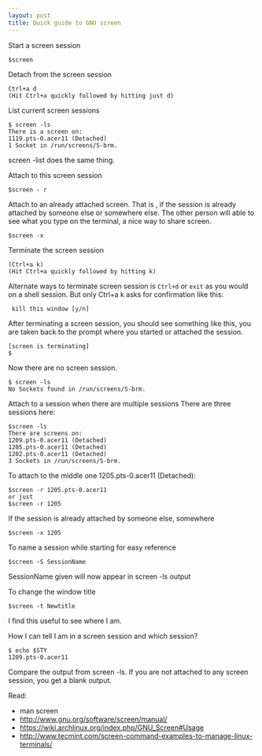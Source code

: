 ```yaml
---
layout: post
title: Quick guide to GNU screen
---
```

Start a screen session

    $screen

Detach from the screen session

    Ctrl+a d
    (Hit Ctrl+a quickly followed by hitting just d)

List current screen sessions

    $ screen -ls
    There is a screen on:
    1119.pts-0.acer11 (Detached)
    1 Socket in /run/screens/S-brm.

screen -list does the same thing.

Attach to this screen session

    $screen - r

Attach to an already attached screen. That is , if the session is already attached by someone else or somewhere else. The other person will able to see what you type on the terminal, a nice way to share screen.

    $screen -x

Terminate the screen session

    (Ctrl+a k)
    (Hit Ctrl+a quickly followed by hitting k)

Alternate ways to terminate screen session is `Ctrl+d` or `exit` as you would on a shell session. But only Ctrl+a k asks for confirmation like this:

     kill this window [y/n]

After terminating a screen session, you should see something like this, you are taken back to the prompt where you started or attached the session.

    [screen is terminating]
    $

Now there are no screen session.

    $ screen -ls
    No Sockets found in /run/screens/S-brm.

Attach to a session when there are multiple sessions
There are three sessions here:

    $screen -ls
    There are screens on:
    1209.pts-0.acer11 (Detached)
    1205.pts-0.acer11 (Detached)
    1202.pts-0.acer11 (Detached)
    3 Sockets in /run/screens/S-brm.

To attach to the middle one 1205.pts-0.acer11 (Detached):

    $screen -r 1205.pts-0.acer11
    or just
    $screen -r 1205

If the session is already attached by someone else, somewhere

    $screen -x 1205

To name a session while starting for easy reference

    $screen -S SessionName

SessionName given will now appear in screen -ls output

To change the window title

    $screen -t Newtitle

I find this useful to see where I am.

How I can tell I am in a screen session and which session?

    $ echo $STY
    1209.pts-0.acer11

Compare the output from screen -ls. If you are not attached to any screen session, you get a blank output.

Read:
- man screen
- http://www.gnu.org/software/screen/manual/
- https://wiki.archlinux.org/index.php/GNU_Screen#Usage
- http://www.tecmint.com/screen-command-examples-to-manage-linux-terminals/

